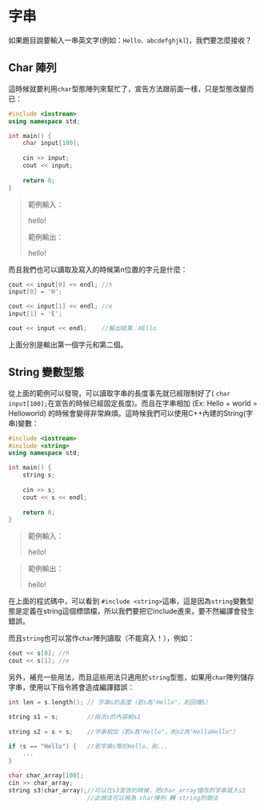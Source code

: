 # 字串

如果題目說要輸入一串英文字\(例如：`Hello、abcdefghjkl`\)，我們要怎麼接收？

## Char 陣列

這時候就要利用`char`型態陣列來幫忙了，宣告方法跟前面一樣，只是型態改變而已：

```cpp
#include <iostream>
using namespace std;

int main() {
    char input[100];
    
    cin >> input;
    cout << input;
    
    return 0;
}
```

> 範例輸入：
>
> hello!
>
> 範例輸出：
>
> hello!

而且我們也可以讀取及寫入的時候第n位置的字元是什麼：

```cpp
cout << input[0] << endl; //h
input[0] = 'H';

cout << input[1] << endl; //e
input[1] = 'E';

cout << input << endl;    //輸出結果：HEllo
```

上面分別是輸出第一個字元和第二個。

## String 變數型態

從上面的範例可以發現，可以讀取字串的長度事先就已經限制好了\( `char input[100];`在宣告的時候已經固定長度\)。而且在字串相加 \(Ex: Hello + world = Helloworld\) 的時候會變得非常麻煩。這時候我們可以使用C++內建的String\(字串\)變數：

```cpp
#include <iostream>
#include <string>
using namespace std;

int main() {
    string s;
    
    cin >> s;
    cout << s << endl;
    
    return 0;
}
```

> 範例輸入：
>
> hello!

> 範例輸出：
>
> hello!

在上面的程式碼中，可以看到 `#include <string>`這串，這是因為`string`變數型態是定義在string這個標頭檔，所以我們要把它include進來，要不然編譯會發生錯誤。

而且`string`也可以當作`char`陣列讀取（不能寫入！），例如：

```cpp
cout << s[0]; //h
cout << s[1]; //e
```

另外，補充一些用法，而且這些用法只適用於`string`型態，如果用`char`陣列儲存字串，使用以下指令將會造成編譯錯誤：

```cpp
int len = s.length(); // 字串s的長度（若s為"Hello"，則回傳5）

string s1 = s;        //指派s的內容給s1
                      
string s2 = s + s;    //字串相加（若s為"Hello"，則s2為"HelloHello"）

if (s == "Hello") {   //若字串s等於Hello，則...
    ...
}

char char_array[100];
cin >> char_array;
string s3(char_array);//可以在s3宣告的時候，把char_array儲存的字串寫入s3
                      //此做法可以視為 char陣列 轉 string的做法
```



